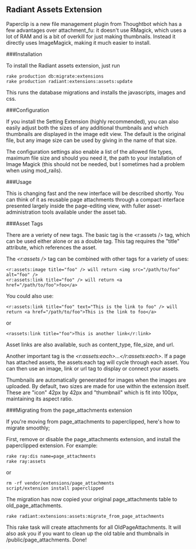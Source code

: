 Radiant Assets Extension
------------------------

Paperclip is a new file management plugin from Thoughtbot which has a few advantages over attachment_fu: it doesn't use RMagick, which uses a lot of RAM and is a bit of overkill for just making thumbnails. Instead it directly uses ImageMagick, making it much easier to install. 


###Installation

To install the Radiant assets extension, just run 
 
	rake production db:migrate:extensions
	rake production radiant:extensions:assets:update

This runs the database migrations and installs the javascripts, images and css.

###Configuration

If you install the Setting Extension (highly recommended), you can also easily adjust both the sizes of any additional thumbnails and which thumbnails are displayed in the image edit view. The default is the original file, but any image size can be used by giving in the name of that size. 

The configuration settings also enable a list of the allowed file types, maximum file size and should you need it, the path to your installation of Image Magick (this should not be needed, but I sometimes had a problem when using mod_rails).

###Usage

This is changing fast and the new interface will be described shortly. You can think of it as reusable page attachments through a compact interface presented largely inside the page-editing view, with fuller asset-administration tools available under the asset tab.

###Asset Tags

There are a veriety of new tags. The basic tag is the <r:assets /> tag, which can be used either alone or as a double tag. This tag requires the "title" attribute, which references the asset.

The *&lt;r:assets /&gt;* tag can be combined with other tags for a variety of uses: 

    <r:assets:image title="foo" /> will return <img src="/path/to/foo" alt="foo" />
    <r:assets:link title="foo" /> will return <a href="/path/to/foo">foo</a>

You could also use: 

    <r:assets:link title="foo" text="This is the link to foo" /> will return <a href="/path/to/foo">This is the link to foo</a>

or 

    <rassets:link title="foo">This is another link</r:link>

Asset links are also available, such as content_type, file_size, and url. 

Another important tag is the *&lt;r:assets:each&gt;...&lt;/r:assets:each&gt;*. If a page has attached assets, the assets:each tag will cycle through each asset. You can then use an image, link or url tag to display or connect your assets. 

Thumbnails are automatically geneerated for images when the images are uploaded. By default, two sizes are made for use within the extension itself. These are "icon" 42px by 42px and "thumbnail" which is fit into 100px, maintaining its aspect ratio. 

###Migrating from the page_attachments extension

If you're moving from page_attachments to paperclipped, here's how to migrate smoothly;

First, remove or disable the page_attachments extension, and install the paperclipped extension.
For example:

    rake ray:dis name=page_attachments
    rake ray:assets

or

    rm -rf vendor/extensions/page_attachments
    script/extension install paperclipped
  
The migration has now copied your original page_attachments table to old_page_attachments.

    rake radiant:extensions:assets:migrate_from_page_attachments
  
This rake task will create attachments for all OldPageAttachments. It will also ask you if you want to clean up the old table and thumbnails in /public/page_attachments.
Done!